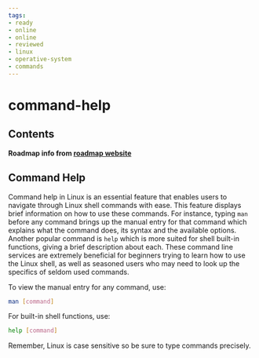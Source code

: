 ```yaml
---
tags:
- ready
- online
- online
- reviewed
- linux
- operative-system
- commands
---
```


# command-help

## Contents

__Roadmap info from [roadmap website](https://roadmap.sh/linux/shell-basics/command-help)__

## Command Help

Command help in Linux is an essential feature that enables users to navigate through Linux shell commands with ease. This feature displays brief information on how to use these commands. For instance, typing `man` before any command brings up the manual entry for that command which explains what the command does, its syntax and the available options. Another popular command is `help` which is more suited for shell built-in functions, giving a brief description about each. These command line services are extremely beneficial for beginners trying to learn how to use the Linux shell, as well as seasoned users who may need to look up the specifics of seldom used commands.

To view the manual entry for any command, use:

```bash
man [command]

```

For built-in shell functions, use:

```bash
help [command]

```

Remember, Linux is case sensitive so be sure to type commands precisely.
